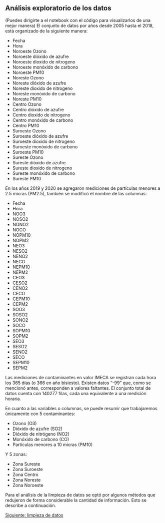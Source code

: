 ## Análisis exploratorio de los datos
(Puedes dirigirte a el notebook con el código para visualizarlos de una mejor manera)
El conjunto de datos por años desde 2005 hasta el 2018, está organizado de la siguiente manera:

- Fecha
- Hora
- Noroeste Ozono
- Noroeste dióxido de azufre
- Noroeste dioxido de nitrogeno
- Noroeste monóxido de carbono
- Noroeste PM10
- Noreste Ozono
- Noreste dióxido de azufre
- Noreste dioxido de nitrogeno
- Noreste monóxido de carbono
- Noreste PM10
- Centro Ozono
- Centro dióxido de azufre
- Centro dioxido de nitrogeno
- Centro monóxido de carbono
- Centro PM10
- Suroeste Ozono
- Suroeste dióxido de azufre
- Suroeste dioxido de nitrogeno
- Suroeste monóxido de carbono
- Suroeste PM10
- Sureste Ozono
- Sureste dióxido de azufre
- Sureste dioxido de nitrogeno
- Sureste monóxido de carbono
- Sureste PM10



En los años 2019 y 2020 se agregaron mediciones de partículas menores a 2.5 micras (PM2.5), también se modificó el nombre de las columnas:
- Fecha
- Hora
- NOO3
- NOSO2
- NONO2
- NOCO
- NOPM10
- NOPM2
- NEO3
- NESO2
- NENO2
- NECO
- NEPM10
- NEPM2
- CEO3
- CESO2
- CENO2
- CECO
- CEPM10
- CEPM2
- SOO3
- SOSO2
- SONO2
- SOCO
- SOPM10
- SOPM2
- SEO3
- SESO2
- SENO2
- SECO
- SEPM10
- SEPM2  

Las mediciones de contaminantes en valor IMECA se registran cada hora los 365 días (o 366 en año bisiesto). Existen datos “-99” que, como se mencionó antes, corresponden a valores faltantes. El conjunto total de datos cuenta con 140277 filas, cada una equivalente a una medición horaria.

En cuanto a las variables o columnas, se puede resumir que trabajaremos únicamente con 5 contaminantes:
- Ozono (O3)
- Dióxido de azufre (SO2)
- Dióxido de nitrógeno (NO2)
- Monóxido de carbono (CO)
- Partículas menores a 10 micras (PM10)

Y 5 zonas:
- Zona Sureste
- Zona Suroeste
- Zona Centro
- Zona Noreste
- Zona Noroeste

Para el análisis de la limpieza de datos se optó por algunos métodos que redujeron de forma considerable la cantidad de información. Esto se describe a continuación.


[Siguiente: limpieza de datos](https://github.com/BettySanchez7/Analisis_Calidad_AireCDMX_Python/blob/main/docs/limpiezadatos.md)
